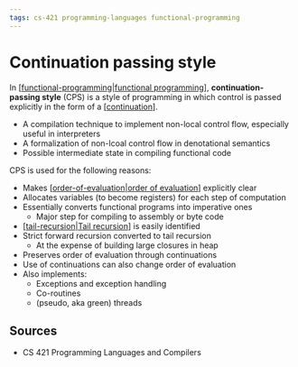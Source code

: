 ```yaml
---
tags: cs-421 programming-languages functional-programming
---
```


# Continuation passing style

In [[functional-programming|functional programming]], **continuation-passing style** (CPS) is a style of programming in which control is passed explicitly in the form of a [[continuation]].

- A compilation technique to implement non-local control flow, especially useful in interpreters
- A formalization of non-lcoal control flow in denotational semantics
- Possible intermediate state in compiling functional code

CPS is used for the following reasons:

- Makes [[order-of-evaluation|order of evaluation]] explicitly clear
- Allocates variables (to become registers) for each step of computation
- Essentially converts functional programs into imperative ones
  - Major step for compiling to assembly or byte code
- [[tail-recursion|Tail recursion]] is easily identified
- Strict forward recursion converted to tail recursion
  - At the expense of building large closures in heap
- Preserves order of evaluation through continuations
- Use of continuations can also change order of evaluation
- Also implements:
  - Exceptions and exception  handling
  - Co-routines
  - (pseudo, aka green) threads

## Sources

- CS 421 Programming Languages and Compilers

[//begin]: # "Autogenerated link references for markdown compatibility"
[functional-programming|functional programming]: functional-programming "Functional programming"
[continuation]: continuation "Continuation"
[order-of-evaluation|order of evaluation]: order-of-evaluation "Order of evaluation"
[tail-recursion|Tail recursion]: tail-recursion "Tail recursion"
[//end]: # "Autogenerated link references"
